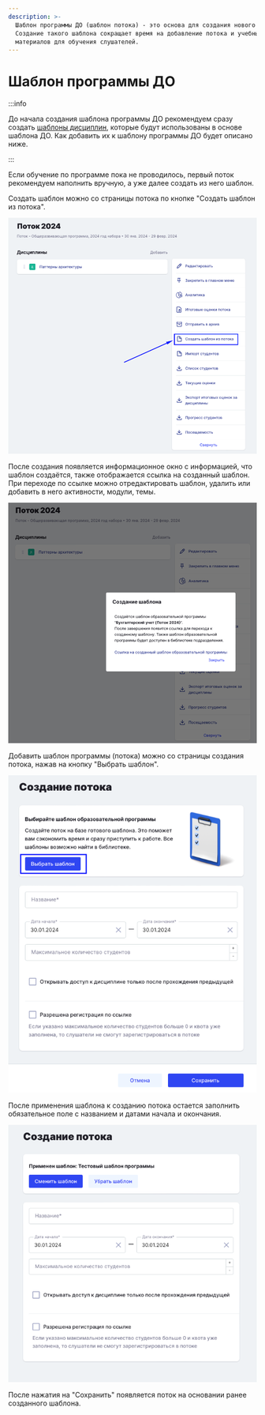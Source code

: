 ```yaml
---
description: >-
  Шаблон программы ДО (шаблон потока) - это основа для создания нового потока.
  Создание такого шаблона сокращает время на добавление потока и учебных
  материалов для обучения слушателей.
---
```


# Шаблон программы ДО

:::info

До начала создания шаблона программы ДО рекомендуем сразу создать [шаблоны дисциплин](../../disciplina/shablon-discipliny.md), которые будут использованы в основе шаблона ДО. Как добавить их к шаблону программы ДО будет описано ниже.

:::

Если обучение по программе пока не проводилось, первый поток рекомендуем наполнить вручную, а уже далее создать из него шаблон.

Создать шаблон можно со страницы потока по кнопке "Создать шаблон из потока".

![](<../../../.gitbook/assets/image (201).png>)

После создания появляется информационное окно с информацией, что шаблон создаётся, также отображается ссылка на созданный шаблон. При переходе по ссылке можно отредактировать шаблон, удалить или добавить в него активности, модули, темы.

![](<../../../.gitbook/assets/image (202).png>)

Добавить шаблон программы (потока) можно со страницы создания потока, нажав на кнопку "Выбрать шаблон".

![](<../../../.gitbook/assets/image (200).png>)

После применения шаблона к созданию потока остается заполнить обязательное поле с названием и датами начала и окончания.

![](<../../../.gitbook/assets/image (203).png>)

После нажатия на "Сохранить" появляется поток на основании ранее созданного шаблона.
